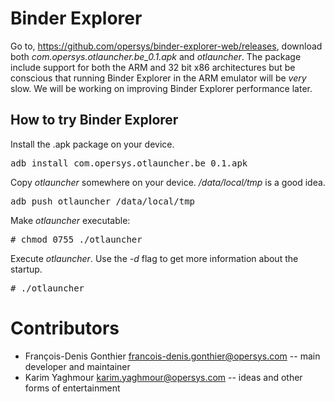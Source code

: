 # Binder Explorer

Go to, https://github.com/opersys/binder-explorer-web/releases, download both *com.opersys.otlauncher.be_0.1.apk* and _otlauncher_. The package include support for both the ARM and 32 bit x86 architectures but be conscious that running Binder Explorer in the ARM emulator will be *very* slow. We will be working on improving Binder Explorer performance later.

## How to try Binder Explorer

Install the .apk package on your device.

<pre>
adb install com.opersys.otlauncher.be_0.1.apk
</pre>

Copy _otlauncher_ somewhere on your device. _/data/local/tmp_ is a good idea.

<pre>
adb push otlauncher /data/local/tmp
</pre>

Make _otlauncher_ executable: 

<pre>
# chmod 0755 ./otlauncher
</pre>

Execute _otlauncher_. Use the _-d_ flag to get more information about the startup.

<pre>
# ./otlauncher
</pre>

# Contributors

* François-Denis Gonthier francois-denis.gonthier@opersys.com -- main developer and maintainer
* Karim Yaghmour karim.yaghmour@opersys.com -- ideas and other forms of entertainment
